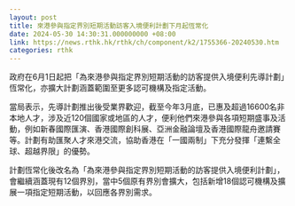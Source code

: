```yaml
---
layout: post
title: 來港參與指定界別短期活動訪客入境便利計劃下月起恆常化
date: 2024-05-30 14:30:31.000000000 +08:00
link: https://news.rthk.hk/rthk/ch/component/k2/1755366-20240530.htm
categories: rthk
---
```


政府在6月1日起把「為來港參與指定界別短期活動的訪客提供入境便利先導計劃」恆常化，亦擴大計劃涵蓋範圍至更多認可機構及指定活動。

當局表示，先導計劃推出後受業界歡迎，截至今年3月底，已惠及超過16600名非本地人才，涉及近120個國家或地區的人才，便利他們來港參與各項短期盛事及活動，例如新春國際匯演、香港國際創科展、亞洲金融論壇及香港國際龍舟邀請賽等。計劃有助匯聚人才來港交流，協助香港在「一國兩制」下充分發揮「連繫全球、超越界限」的優勢。

計劃恆常化後改名為「為來港參與指定界別短期活動的訪客提供入境便利計劃」，會繼續涵蓋現有12個界別，當中5個原有界別會擴大，包括新增18個認可機構及擴展一項指定短期活動，以回應各界別需求。
